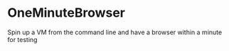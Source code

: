 # OneMinuteBrowser
Spin up a VM from the command line and have a browser within a minute for testing
